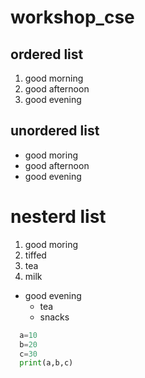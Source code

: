 # workshop_cse

## ordered list
1. good morning
2. good afternoon
3. good evening

## unordered list
- good moring
- good afternoon
- good evening

# nesterd list
1. good moring
  1. tiffed
  2. tea
  3. milk
- good evening
  * tea
  * snacks
  
```python
  a=10
  b=20
  c=30
  print(a,b,c)
```  
